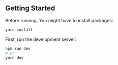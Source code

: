 ## Getting Started

Before running, You might have to install packages:

```bash
yarn install
```

First, run the development server:

```bash
npm run dev
# or
yarn dev
```
